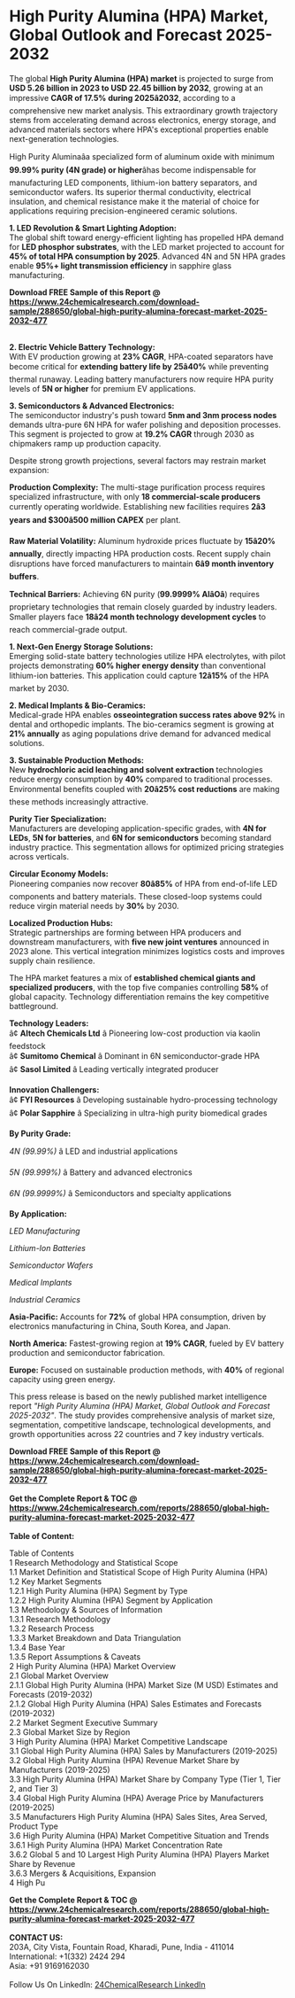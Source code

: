 <h1>High Purity Alumina (HPA) Market, Global Outlook and Forecast 2025-2032</h1><p>The global <strong>High Purity Alumina (HPA) market</strong> is projected to surge from <strong>USD 5.26 billion in 2023 to USD 22.45 billion by 2032</strong>, growing at an impressive <strong>CAGR of 17.5% during 2025â2032</strong>, according to a comprehensive new market analysis. This extraordinary growth trajectory stems from accelerating demand across electronics, energy storage, and advanced materials sectors where HPA's exceptional properties enable next-generation technologies.</p><p>High Purity Aluminaâa specialized form of aluminum oxide with minimum <strong>99.99% purity (4N grade) or higher</strong>âhas become indispensable for manufacturing LED components, lithium-ion battery separators, and semiconductor wafers. Its superior thermal conductivity, electrical insulation, and chemical resistance make it the material of choice for applications requiring precision-engineered ceramic solutions.</p><p><strong>1. LED Revolution &amp; Smart Lighting Adoption:</strong><br>
The global shift toward energy-efficient lighting has propelled HPA demand for <strong>LED phosphor substrates</strong>, with the LED market projected to account for <strong>45% of total HPA consumption by 2025</strong>. Advanced 4N and 5N HPA grades enable <strong>95%+ light transmission efficiency</strong> in sapphire glass manufacturing.</p><div><b>Download FREE Sample of this Report @ 
            <a href="https://www.24chemicalresearch.com/download-sample/288650/global-high-purity-alumina-forecast-market-2025-2032-477">
            https://www.24chemicalresearch.com/download-sample/288650/global-high-purity-alumina-forecast-market-2025-2032-477</a></b></div><br><p><strong>2. Electric Vehicle Battery Technology:</strong><br>
With EV production growing at <strong>23% CAGR</strong>, HPA-coated separators have become critical for <strong>extending battery life by 25â40%</strong> while preventing thermal runaway. Leading battery manufacturers now require HPA purity levels of <strong>5N or higher</strong> for premium EV applications.</p><p><strong>3. Semiconductors &amp; Advanced Electronics:</strong><br>
The semiconductor industry's push toward <strong>5nm and 3nm process nodes</strong> demands ultra-pure 6N HPA for wafer polishing and deposition processes. This segment is projected to grow at <strong>19.2% CAGR</strong> through 2030 as chipmakers ramp up production capacity.</p><p>Despite strong growth projections, several factors may restrain market expansion:</p><p><strong>Production Complexity:</strong> The multi-stage purification process requires specialized infrastructure, with only <strong>18 commercial-scale producers</strong> currently operating worldwide. Establishing new facilities requires <strong>2â3 years and $300â500 million CAPEX</strong> per plant.</p><p><strong>Raw Material Volatility:</strong> Aluminum hydroxide prices fluctuate by <strong>15â20% annually</strong>, directly impacting HPA production costs. Recent supply chain disruptions have forced manufacturers to maintain <strong>6â9 month inventory buffers</strong>.</p><p><strong>Technical Barriers:</strong> Achieving 6N purity (<strong>99.9999% AlâOâ</strong>) requires proprietary technologies that remain closely guarded by industry leaders. Smaller players face <strong>18â24 month technology development cycles</strong> to reach commercial-grade output.</p><p><strong>1. Next-Gen Energy Storage Solutions:</strong><br>
Emerging solid-state battery technologies utilize HPA electrolytes, with pilot projects demonstrating <strong>60% higher energy density</strong> than conventional lithium-ion batteries. This application could capture <strong>12â15%</strong> of the HPA market by 2030.</p><p><strong>2. Medical Implants &amp; Bio-Ceramics:</strong><br>
Medical-grade HPA enables <strong>osseointegration success rates above 92%</strong> in dental and orthopedic implants. The bio-ceramics segment is growing at <strong>21% annually</strong> as aging populations drive demand for advanced medical solutions.</p><p><strong>3. Sustainable Production Methods:</strong><br>
New <strong>hydrochloric acid leaching and solvent extraction</strong> technologies reduce energy consumption by <strong>40%</strong> compared to traditional processes. Environmental benefits coupled with <strong>20â25% cost reductions</strong> are making these methods increasingly attractive.</p><p><strong>Purity Tier Specialization:</strong><br>
	Manufacturers are developing application-specific grades, with <strong>4N for LEDs</strong>, <strong>5N for batteries</strong>, and <strong>6N for semiconductors</strong> becoming standard industry practice. This segmentation allows for optimized pricing strategies across verticals.</p><p><strong>Circular Economy Models:</strong><br>
	Pioneering companies now recover <strong>80â85%</strong> of HPA from end-of-life LED components and battery materials. These closed-loop systems could reduce virgin material needs by <strong>30%</strong> by 2030.</p><p><strong>Localized Production Hubs:</strong><br>
	Strategic partnerships are forming between HPA producers and downstream manufacturers, with <strong>five new joint ventures</strong> announced in 2023 alone. This vertical integration minimizes logistics costs and improves supply chain resilience.</p><p>The HPA market features a mix of <strong>established chemical giants and specialized producers</strong>, with the top five companies controlling <strong>58%</strong> of global capacity. Technology differentiation remains the key competitive battleground.</p><p><strong>Technology Leaders:</strong><br>
â¢ <strong>Altech Chemicals Ltd</strong> â Pioneering low-cost production via kaolin feedstock<br>
â¢ <strong>Sumitomo Chemical</strong> â Dominant in 6N semiconductor-grade HPA<br>
â¢ <strong>Sasol Limited</strong> â Leading vertically integrated producer</p><p><strong>Innovation Challengers:</strong><br>
â¢ <strong>FYI Resources</strong> â Developing sustainable hydro-processing technology<br>
â¢ <strong>Polar Sapphire</strong> â Specializing in ultra-high purity biomedical grades</p><p><strong>By Purity Grade:</strong></p><p><em>4N (99.99%)</em> â LED and industrial applications</p><p><em>5N (99.999%)</em> â Battery and advanced electronics</p><p><em>6N (99.9999%)</em> â Semiconductors and specialty applications</p><p><strong>By Application:</strong></p><p><em>LED Manufacturing</em></p><p><em>Lithium-Ion Batteries</em></p><p><em>Semiconductor Wafers</em></p><p><em>Medical Implants</em></p><p><em>Industrial Ceramics</em></p><p><strong>Asia-Pacific:</strong> Accounts for <strong>72%</strong> of global HPA consumption, driven by electronics manufacturing in China, South Korea, and Japan.</p><p><strong>North America:</strong> Fastest-growing region at <strong>19% CAGR</strong>, fueled by EV battery production and semiconductor fabrication.</p><p><strong>Europe:</strong> Focused on sustainable production methods, with <strong>40%</strong> of regional capacity using green energy.</p><p>This press release is based on the newly published market intelligence report <em>"High Purity Alumina (HPA) Market, Global Outlook and Forecast 2025-2032"</em>. The study provides comprehensive analysis of market size, segmentation, competitive landscape, technological developments, and growth opportunities across 22 countries and 7 key industry verticals.</p><div><b>Download FREE Sample of this Report @ 
            <a href="https://www.24chemicalresearch.com/download-sample/288650/global-high-purity-alumina-forecast-market-2025-2032-477">
            https://www.24chemicalresearch.com/download-sample/288650/global-high-purity-alumina-forecast-market-2025-2032-477</a></b></div><br><div><b>Get the Complete Report & TOC @ 
            <a href="https://www.24chemicalresearch.com/reports/288650/global-high-purity-alumina-forecast-market-2025-2032-477">
            https://www.24chemicalresearch.com/reports/288650/global-high-purity-alumina-forecast-market-2025-2032-477</a></b></div><br>
            <b>Table of Content:</b><p>Table of Contents<br />
1 Research Methodology and Statistical Scope<br />
1.1 Market Definition and Statistical Scope of High Purity Alumina (HPA)<br />
1.2 Key Market Segments<br />
1.2.1 High Purity Alumina (HPA) Segment by Type<br />
1.2.2 High Purity Alumina (HPA) Segment by Application<br />
1.3 Methodology & Sources of Information<br />
1.3.1 Research Methodology<br />
1.3.2 Research Process<br />
1.3.3 Market Breakdown and Data Triangulation<br />
1.3.4 Base Year<br />
1.3.5 Report Assumptions & Caveats<br />
2 High Purity Alumina (HPA) Market Overview<br />
2.1 Global Market Overview<br />
2.1.1 Global High Purity Alumina (HPA) Market Size (M USD) Estimates and Forecasts (2019-2032)<br />
2.1.2 Global High Purity Alumina (HPA) Sales Estimates and Forecasts (2019-2032)<br />
2.2 Market Segment Executive Summary<br />
2.3 Global Market Size by Region<br />
3 High Purity Alumina (HPA) Market Competitive Landscape<br />
3.1 Global High Purity Alumina (HPA) Sales by Manufacturers (2019-2025)<br />
3.2 Global High Purity Alumina (HPA) Revenue Market Share by Manufacturers (2019-2025)<br />
3.3 High Purity Alumina (HPA) Market Share by Company Type (Tier 1, Tier 2, and Tier 3)<br />
3.4 Global High Purity Alumina (HPA) Average Price by Manufacturers (2019-2025)<br />
3.5 Manufacturers High Purity Alumina (HPA) Sales Sites, Area Served, Product Type<br />
3.6 High Purity Alumina (HPA) Market Competitive Situation and Trends<br />
3.6.1 High Purity Alumina (HPA) Market Concentration Rate<br />
3.6.2 Global 5 and 10 Largest High Purity Alumina (HPA) Players Market Share by Revenue<br />
3.6.3 Mergers & Acquisitions, Expansion<br />
4 High Pu</p><div><b>Get the Complete Report & TOC @ 
            <a href="https://www.24chemicalresearch.com/reports/288650/global-high-purity-alumina-forecast-market-2025-2032-477">
            https://www.24chemicalresearch.com/reports/288650/global-high-purity-alumina-forecast-market-2025-2032-477</a></b></div><br><b>CONTACT US:</b><br>
            203A, City Vista, Fountain Road, Kharadi, Pune, India - 411014<br>
            International: +1(332) 2424 294<br>
            Asia: +91 9169162030 <br><br>
            Follow Us On LinkedIn: <a href="https://www.linkedin.com/company/24chemicalresearch/">24ChemicalResearch LinkedIn</a>